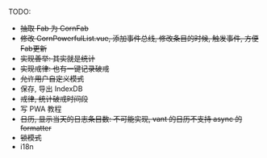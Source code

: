 TODO:
- ~~抽取 Fab 为 CornFab~~
- ~~修改 CornPowerfulList.vue, 添加事件总线, 修改条目的时候, 触发事件, 方便Fab更新~~
- ~~实现善举: 其实就是统计~~
- ~~实现戒律: 也有一键记录破戒~~
- ~~允许用户自定义模式~~
- 保存, 导出 IndexDB
- ~~戒律, 统计破戒时间段~~
- 写 PWA 教程
- ~~日历, 显示当天的日志条目数: 不可能实现, vant 的日历不支持 async 的 formatter~~
- ~~锁模式~~
- i18n